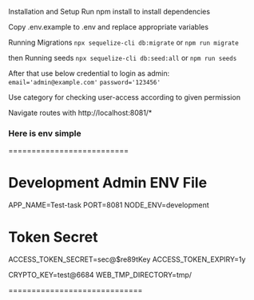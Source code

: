 Installation and Setup
Run npm install to install dependencies

Copy .env.example to .env and replace appropriate variables

Running Migrations `npx sequelize-cli db:migrate` or `npm run migrate`

then Running seeds `npx sequelize-cli db:seed:all` or `npm run seeds`

After that use below credential to login as admin: 
  `email='admin@example.com'`
  `password='123456'`

Use category for checking user-access according to given permission

Navigate routes with http://localhost:8081/*

### Here is env simple
==========================

# Development Admin ENV File
APP_NAME=Test-task
PORT=8081
NODE_ENV=development

# Token Secret
ACCESS_TOKEN_SECRET=sec$@$$re89tKey
ACCESS_TOKEN_EXPIRY=1y

CRYPTO_KEY=test@6684
WEB_TMP_DIRECTORY=tmp/

=============================
